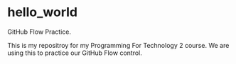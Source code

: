 # hello_world
GitHub Flow Practice.

This is my repositroy for my Programming For Technology 2 course.
We are using this to practice our GitHub Flow control.

